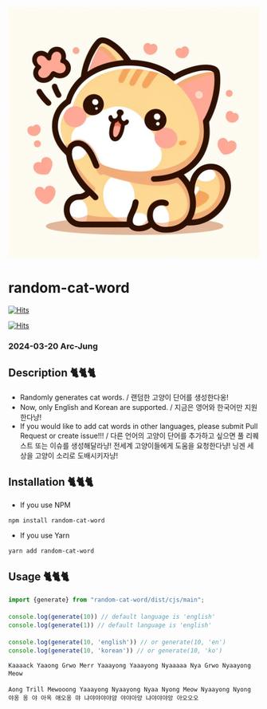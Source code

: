 ![cat.jpeg](image%2Fcat.jpeg)

# random-cat-word

[![Hits](https://hits.seeyoufarm.com/api/count/incr/badge.svg?url=https%3A%2F%2Fgithub.com%2FArc-Jung%2Frandom-cat-word&count_bg=%2379C83D&title_bg=%23555555&icon=&icon_color=%23E7E7E7&title=hits-GitHub&edge_flat=false)](https://hits.seeyoufarm.com)

[![Hits](https://hits.seeyoufarm.com/api/count/incr/badge.svg?url=https%3A%2F%2Fwww.npmjs.com%2Fpackage%2Frandom-cat-word&count_bg=%2379C83D&title_bg=%23555555&icon=&icon_color=%23E7E7E7&title=hits-NPM&edge_flat=false)](https://hits.seeyoufarm.com)

### 2024-03-20 Arc-Jung
## Description 🐈🐈🐈

- Randomly generates cat words. / 랜덤한 고양이 단어를 생성한다옹!
- Now, only English and Korean are supported. / 지금은 영어와 한국어만 지원한다냥!
- If you would like to add cat words in other languages, please submit Pull Request or create issue!!! / 다른 언어의 고양이 단어를 추가하고 싶으면 풀 리퀘스트 또는 이슈를 생성해달라냥! 전세계 고양이들에게 도움을 요청한다냥! 닝겐 세상을 고양이 소리로 도배시키자냥!

## Installation 🐈🐈🐈

- If you use NPM
```shell
npm install random-cat-word
```

- If you use Yarn
```shell
yarn add random-cat-word
```

## Usage 🐈🐈🐈

```typescript
import {generate} from "random-cat-word/dist/cjs/main";

console.log(generate(10)) // default language is 'english'
console.log(generate(1)) // default language is 'english'

console.log(generate(10, 'english')) // or generate(10, 'en')
console.log(generate(10, 'korean')) // or generate(10, 'ko')
```

```shell
Kaaaack Yaaong Grwo Merr Yaaayong Yaaayong Nyaaaaa Nya Grwo Nyaayong
Meow

Aong Trill Mewooong Yaaayong Nyaayong Nyaa Nyong Meow Nyaayong Nyong
야옹 옹 야 아옥 애오옹 먀 냐야야야야얌 야야아앙 냐야야야앙 아오오오
```
